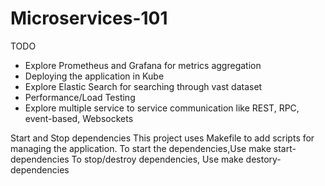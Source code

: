 # Microservices-101


TODO
 - Explore Prometheus and Grafana for metrics aggregation
 - Deploying the application in Kube
 - Explore Elastic Search for searching through vast dataset
 - Performance/Load Testing 
 - Explore multiple service to service communication like REST, RPC, event-based, Websockets


Start and Stop dependencies
    This project uses Makefile to add scripts for managing the application.
To start the dependencies,Use 
    make start-dependencies
To stop/destroy dependencies, Use
    make destory-dependencies
